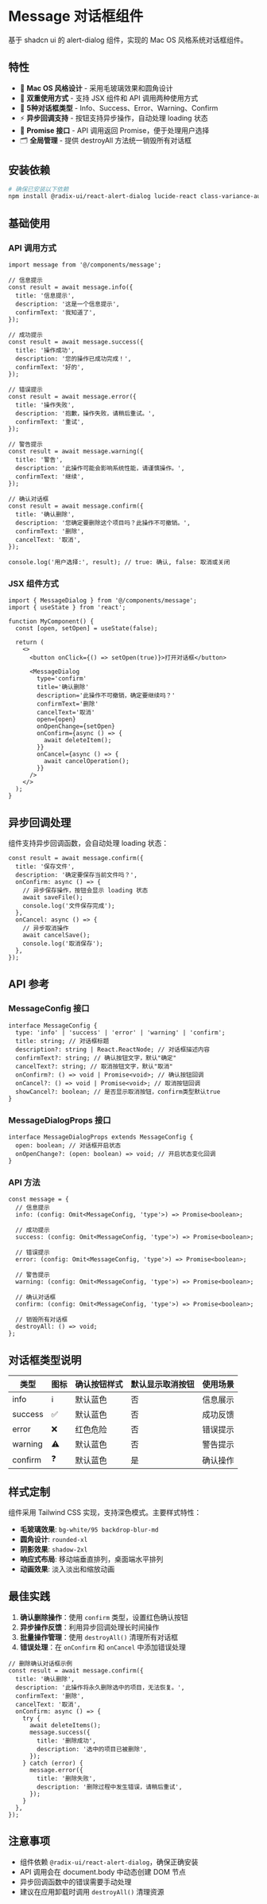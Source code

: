 # Message 对话框组件

基于 shadcn ui 的 alert-dialog 组件，实现的 Mac OS 风格系统对话框组件。

## 特性

- 🎨 **Mac OS 风格设计** - 采用毛玻璃效果和圆角设计
- 🚀 **双重使用方式** - 支持 JSX 组件和 API 调用两种使用方式
- 🎯 **5种对话框类型** - Info、Success、Error、Warning、Confirm
- ⚡ **异步回调支持** - 按钮支持异步操作，自动处理 loading 状态
- 🔧 **Promise 接口** - API 调用返回 Promise<boolean>，便于处理用户选择
- 🗂️ **全局管理** - 提供 destroyAll 方法统一销毁所有对话框

## 安装依赖

```bash
# 确保已安装以下依赖
npm install @radix-ui/react-alert-dialog lucide-react class-variance-authority clsx tailwind-merge
```

## 基础使用

### API 调用方式

```tsx
import message from '@/components/message';

// 信息提示
const result = await message.info({
  title: '信息提示',
  description: '这是一个信息提示',
  confirmText: '我知道了',
});

// 成功提示
const result = await message.success({
  title: '操作成功',
  description: '您的操作已成功完成！',
  confirmText: '好的',
});

// 错误提示
const result = await message.error({
  title: '操作失败',
  description: '抱歉，操作失败，请稍后重试。',
  confirmText: '重试',
});

// 警告提示
const result = await message.warning({
  title: '警告',
  description: '此操作可能会影响系统性能，请谨慎操作。',
  confirmText: '继续',
});

// 确认对话框
const result = await message.confirm({
  title: '确认删除',
  description: '您确定要删除这个项目吗？此操作不可撤销。',
  confirmText: '删除',
  cancelText: '取消',
});

console.log('用户选择:', result); // true: 确认, false: 取消或关闭
```

### JSX 组件方式

```tsx
import { MessageDialog } from '@/components/message';
import { useState } from 'react';

function MyComponent() {
  const [open, setOpen] = useState(false);

  return (
    <>
      <button onClick={() => setOpen(true)}>打开对话框</button>

      <MessageDialog
        type='confirm'
        title='确认删除'
        description='此操作不可撤销，确定要继续吗？'
        confirmText='删除'
        cancelText='取消'
        open={open}
        onOpenChange={setOpen}
        onConfirm={async () => {
          await deleteItem();
        }}
        onCancel={async () => {
          await cancelOperation();
        }}
      />
    </>
  );
}
```

## 异步回调处理

组件支持异步回调函数，会自动处理 loading 状态：

```tsx
const result = await message.confirm({
  title: '保存文件',
  description: '确定要保存当前文件吗？',
  onConfirm: async () => {
    // 异步保存操作，按钮会显示 loading 状态
    await saveFile();
    console.log('文件保存完成');
  },
  onCancel: async () => {
    // 异步取消操作
    await cancelSave();
    console.log('取消保存');
  },
});
```

## API 参考

### MessageConfig 接口

```tsx
interface MessageConfig {
  type: 'info' | 'success' | 'error' | 'warning' | 'confirm';
  title: string; // 对话框标题
  description?: string | React.ReactNode; // 对话框描述内容
  confirmText?: string; // 确认按钮文字，默认"确定"
  cancelText?: string; // 取消按钮文字，默认"取消"
  onConfirm?: () => void | Promise<void>; // 确认按钮回调
  onCancel?: () => void | Promise<void>; // 取消按钮回调
  showCancel?: boolean; // 是否显示取消按钮，confirm类型默认true
}
```

### MessageDialogProps 接口

```tsx
interface MessageDialogProps extends MessageConfig {
  open: boolean; // 对话框开启状态
  onOpenChange?: (open: boolean) => void; // 开启状态变化回调
}
```

### API 方法

```tsx
const message = {
  // 信息提示
  info: (config: Omit<MessageConfig, 'type'>) => Promise<boolean>;

  // 成功提示
  success: (config: Omit<MessageConfig, 'type'>) => Promise<boolean>;

  // 错误提示
  error: (config: Omit<MessageConfig, 'type'>) => Promise<boolean>;

  // 警告提示
  warning: (config: Omit<MessageConfig, 'type'>) => Promise<boolean>;

  // 确认对话框
  confirm: (config: Omit<MessageConfig, 'type'>) => Promise<boolean>;

  // 销毁所有对话框
  destroyAll: () => void;
};
```

## 对话框类型说明

| 类型    | 图标 | 确认按钮样式 | 默认显示取消按钮 | 使用场景 |
| ------- | ---- | ------------ | ---------------- | -------- |
| info    | ℹ️   | 默认蓝色     | 否               | 信息展示 |
| success | ✅   | 默认蓝色     | 否               | 成功反馈 |
| error   | ❌   | 红色危险     | 否               | 错误提示 |
| warning | ⚠️   | 默认蓝色     | 否               | 警告提示 |
| confirm | ❓   | 默认蓝色     | 是               | 确认操作 |

## 样式定制

组件采用 Tailwind CSS 实现，支持深色模式。主要样式特性：

- **毛玻璃效果**: `bg-white/95 backdrop-blur-md`
- **圆角设计**: `rounded-xl`
- **阴影效果**: `shadow-2xl`
- **响应式布局**: 移动端垂直排列，桌面端水平排列
- **动画效果**: 淡入淡出和缩放动画

## 最佳实践

1. **确认删除操作**：使用 `confirm` 类型，设置红色确认按钮
2. **异步操作反馈**：利用异步回调处理长时间操作
3. **批量操作管理**：使用 `destroyAll()` 清理所有对话框
4. **错误处理**：在 `onConfirm` 和 `onCancel` 中添加错误处理

```tsx
// 删除确认对话框示例
const result = await message.confirm({
  title: '确认删除',
  description: '此操作将永久删除选中的项目，无法恢复。',
  confirmText: '删除',
  cancelText: '取消',
  onConfirm: async () => {
    try {
      await deleteItems();
      message.success({
        title: '删除成功',
        description: '选中的项目已被删除',
      });
    } catch (error) {
      message.error({
        title: '删除失败',
        description: '删除过程中发生错误，请稍后重试',
      });
    }
  },
});
```

## 注意事项

- 组件依赖 `@radix-ui/react-alert-dialog`，确保正确安装
- API 调用会在 document.body 中动态创建 DOM 节点
- 异步回调函数中的错误需要手动处理
- 建议在应用卸载时调用 `destroyAll()` 清理资源
